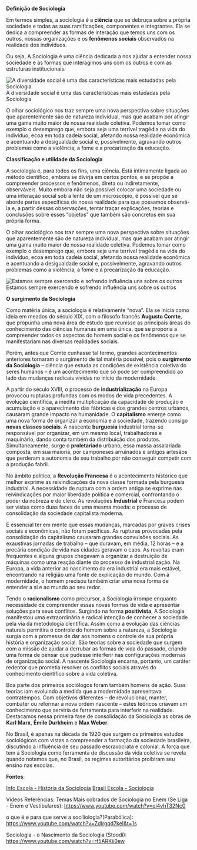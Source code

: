 **Definição de Sociologia**

Em termos simples, a sociologia é a **ciência** que se debruça sobre a própria sociedade e todas as suas ramificações, componentes e integrantes. Ela se dedica a compreender as formas de interação que temos uns com os outros, nossas organizações e os **fenômenos sociais** observados na realidade dos indivíduos.

Ou seja, A Sociologia é uma ciência dedicada a nos ajudar a entender nossa sociedade e as formas que interagimos uns com os outros e com as estruturas institucionais.

![A diversidade social é uma das características mais estudadas pela Sociologia](https://static.planejativo.com/uploads/novas/1bedc841fd935d8dda7d8c4d902fa8aa.jpg)A diversidade social é uma das características mais estudadas pela Sociologia

O olhar sociológico nos traz sempre uma nova perspectiva sobre situações que aparentemente são de natureza individual, mas que acabam por atingir uma gama muito maior de nossa realidade coletiva. Podemos tomar como exemplo o desemprego que, embora seja uma terrível tragédia na vida do indivíduo, ecoa em toda cadeia social, afetando nossa realidade econômica e acentuando a desigualdade social e, possivelmente, agravando outros problemas como a violência, a fome e a precarização da educação.

**Classificação e utilidade da Sociologia**

A sociologia é, para todos os fins, uma ciência. Está intimamente ligada ao método científico, embora se divirja em certos pontos, e se propõe a compreender processos e fenômenos, direta ou indiretamente, observáveis. Muito embora não seja possível colocar uma sociedade ou uma interação social sob a lente de um microscópio, é possível que se aborde partes específicas de nossa realidade para que possamos observá-la e, a partir dessas observações, tentar traçar explicações, teorias e conclusões sobre esses “objetos” que também são concretos em sua própria forma.  

O olhar sociológico nos traz sempre uma nova perspectiva sobre situações que aparentemente são de natureza individual, mas que acabam por atingir uma gama muito maior de nossa realidade coletiva. Podemos tomar como exemplo o desemprego que, embora seja uma terrível tragédia na vida do indivíduo, ecoa em toda cadeia social, afetando nossa realidade econômica e acentuando a desigualdade social e, possivelmente, agravando outros problemas como a violência, a fome e a precarização da educação.  

![Estamos sempre exercendo e sofrendo influência uns sobre os outros](https://static.planejativo.com/uploads/novas/6414c8ed06269cbe91108dbb1b19a2dd.jpg)
Estamos sempre exercendo e sofrendo influência uns sobre os outros  

**O** **surgimento da Sociologia**

Como matéria única, a sociologia é relativamente “nova”. Ela se inicia como ideia em meados do século XIX, com o filosofo francês **Augusto Comte**, que propunha uma nova área de estudo que reunisse as principais áreas do conhecimento das ciências humanas em uma única, que se proporia a compreender todos os aspectos do homem social e os fenômenos que se manifestariam nas diversas realidades sociais.

Porém, antes que Comte cunhasse tal termo, grandes acontecimentos anteriores tornaram o surgimento de tal matéria possivel, pois o **surgimento da Sociologia** – ciência que estuda as condições de existência coletiva do seres humanos – é um acontecimento que só pode ser compreendido ao lado das mudanças radicais vividas no início da modernidade.

A partir do século XVIII, o processo de **industrialização** na Europa provocou rupturas profundas com os modos de vida precedentes. A evolução científica, a inédita multiplicação da capacidade de produção e acumulação e o aparecimento das fábricas e dos grandes centros urbanos, causaram grande impacto na humanidade. O **capitalismo** emerge como uma nova forma de organizar a economia e a sociedade, trazendo consigo **novas classes sociais**. A nascente **burguesia** industrial torna-se responsável por organizar, em um mesmo local, trabalhadores e maquinário, dando conta também da distribuição dos produtos. Simultaneamente, surge o **proletariado** urbano, essa massa assalariada composta, em sua maioria, por camponeses arruinados e antigos artesãos que perderam a autonomia de seu trabalho por não conseguir competir com a produção fabril.

No âmbito político, a **Revolução Francesa** é o acontecimento histórico que melhor exprime as reivindicações da nova classe formada pela burguesia industrial. A necessidade de ruptura com a ordem antiga se exprime nas reivindicações por maior liberdade política e comercial, confrontando o poder da nobreza e do clero. As revoluções **Industrial** e Francesa podem ser vistas como duas faces de uma mesma moeda: o processo de consolidação da sociedade capitalista moderna.

É essencial ter em mente que essas mudanças, marcadas por graves crises sociais e econômicas, não foram pacíficas. As rupturas provocadas pela consolidação do capitalismo causaram grandes convulsões sociais. As exaustivas jornadas de trabalho – que duravam, em média, 12 horas – e a precária condição de vida nas cidades geravam o caos. As revoltas eram frequentes e alguns grupos chegavam a organizar a destruição de máquinas como uma reação diante do processo de industrialização. Na Europa, a vida anterior ao nascimento da era industrial era mais estável, encontrando na religião uma fonte de explicação do mundo. Com a modernidade, o homem precisou também criar uma nova forma de entender a si e ao mundo ao seu redor.

Tendo o **racionalismo** como precursor, a Sociologia irrompe enquanto necessidade de compreender essas novas formas de vida e apresentar soluções para seus conflitos. Surgindo na forma **positivista**, A Sociologia manifestou uma extraordinária e radical intenção de conhecer a sociedade pela via da metodologia científica. Assim como a evolução das ciências naturais permitira o controle do homem sobre a natureza, a Sociologia surgia com a promessa de dar aos homens o controle de sua própria história e organização social. São teorias sobre a sociedade que surgem com a missão de ajudar a derrubar as formas de vida do passado, criando uma forma de pensar que pudesse interferir nas configurações modernas de organização social. A nascente Sociologia encarna, portanto, um caráter redentor que prometia resolver os conflitos sociais através do conhecimento científico sobre a vida coletiva.

Boa parte dos primeiros sociólogos foram também homens de ação. Suas teorias iam evoluindo a medida que a modernidade apresentava contratempos. Com objetivos diferentes – de revolucionar, manter, combater ou reformar a nova ordem nascente – estes teóricos criavam um conhecimento que serviria de ferramenta para interferir na realidade. Destacamos nessa primeira fase de consolidação da Sociologia as obras de **Karl Marx**, **Émile Durkheim** e **Max Weber**.

No Brasil, é apenas na década de 1920 que surgem os primeiros estudos sociológicos com vistas a compreender a formação da sociedade brasileira, discutindo a influência de seu passado escravocrata e colonial. A força que tem a Sociologia como ferramenta de discussão da vida coletiva se revela quando notamos que, no Brasil, os regimes autoritários proibiram seu ensino nas escolas.

**Fontes**:

[Info Escola - História da Sociologia](https://www.infoescola.com/sociologia/historia-da-sociologia/)
[Brasil Escola - Sociologia](https://brasilescola.uol.com.br/sociologia/sociologia2.htm)

Vídeos Referências:
Temas Mais cobrados de Sociologia no Enem (Se Liga - Enem e Vestibulares):
https://www.youtube.com/watch?v=oi4vhT32Nc0

o que é e para que serve a sociliologia?(Parabólica):
https://www.youtube.com/watch?v=ZdIrgqd7keI&t=1s

Sociologia - o Nascimento da Sociologia (Stoodi):
https://www.youtube.com/watch?v=rf5ARKii0ew
